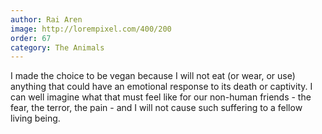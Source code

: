 ```yaml
---
author: Rai Aren
image: http://lorempixel.com/400/200
order: 67
category: The Animals
---
```


I made the choice to be vegan because I will not eat (or wear, or use) anything that could have an emotional response to its death or captivity. I can well imagine what that must feel like for our non-human friends - the fear, the terror, the pain - and I will not cause such suffering to a fellow living being.
